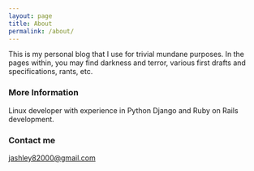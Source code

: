 ```yaml
---
layout: page
title: About
permalink: /about/
---
```


This is my personal blog that I use for trivial mundane purposes. In the pages within, you may find
darkness and terror, various first drafts and specifications, rants, etc.

### More Information

Linux developer with experience in Python Django and Ruby on Rails development.

### Contact me

[jashley82000@gmail.com](mailto:jashley82000@gmail.com)
